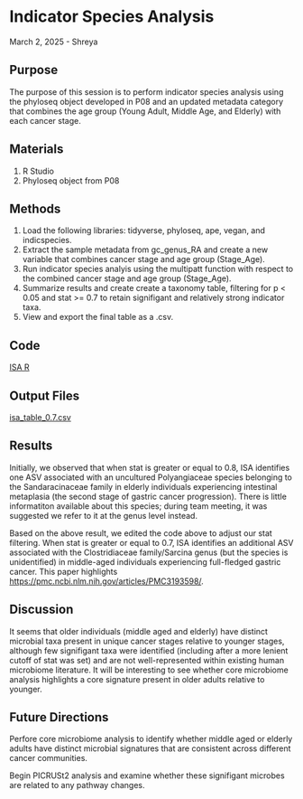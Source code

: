# Indicator Species Analysis

March 2, 2025 - Shreya

## Purpose
The purpose of this session is to perform indicator species analysis using the phyloseq object developed in P08 and an updated metadata category that combines the age group (Young Adult, Middle Age, and Elderly) with each cancer stage.

## Materials
1. R Studio
2. Phyloseq object from P08

## Methods
1. Load the following libraries: tidyverse, phyloseq, ape, vegan, and indicspecies.
2. Extract the sample metadata from gc_genus_RA and create a new variable that combines cancer stage and age group (Stage_Age).
3. Run indicator species analyis using the multipatt function with respect to the combined cancer stage and age group (Stage_Age).
4. Summarize results and create create a taxonomy table, filtering for p < 0.05 and stat >= 0.7 to retain signifigant and relatively strong indicator taxa. 
5. View and export the final table as a .csv.

## Code

[ISA R](../Rscripts/Aim3/ISA.R)


## Output Files

[isa_table_0.7.csv](../Rscripts/Aim3/isa_table07.csv)

## Results

Initially, we observed that when stat is greater or equal to 0.8, ISA identifies one ASV associated with an uncultured Polyangiaceae species belonging to the Sandaracinaceae family in elderly individuals experiencing intestinal metaplasia (the second stage of gastric cancer progression). There is little informatiton available about this species; during team meeting, it was suggested we refer to it at the genus level instead. 

Based on the above result, we edited the code above to adjust our stat filtering. When stat is greater or equal to 0.7, ISA identifies an additional ASV associated with the Clostridiaceae family/Sarcina genus (but the species is unidentified) in middle-aged individuals experiencing full-fledged gastric cancer. This paper highlights https://pmc.ncbi.nlm.nih.gov/articles/PMC3193598/.

## Discussion

It seems that older individuals (middle aged and elderly) have distinct microbial taxa present in unique cancer stages relative to younger stages, although few signifigant taxa were identified (including after a more lenient cutoff of stat was set) and are not well-represented within existing human microbiome literature. It will be interesting to see whether core microbiome analysis highlights a core signature present in older adults relative to younger.

## Future Directions

Perfore core microbiome analysis to identify whether middle aged or elderly adults have distinct microbial signatures that are consistent across different cancer communities.

Begin PICRUSt2 analysis and examine whether these signifigant microbes are related to any pathway changes.
